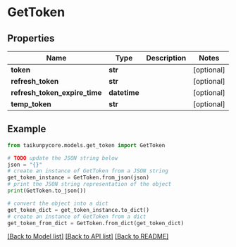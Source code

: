 # GetToken


## Properties

Name | Type | Description | Notes
------------ | ------------- | ------------- | -------------
**token** | **str** |  | [optional] 
**refresh_token** | **str** |  | [optional] 
**refresh_token_expire_time** | **datetime** |  | [optional] 
**temp_token** | **str** |  | [optional] 

## Example

```python
from taikunpycore.models.get_token import GetToken

# TODO update the JSON string below
json = "{}"
# create an instance of GetToken from a JSON string
get_token_instance = GetToken.from_json(json)
# print the JSON string representation of the object
print(GetToken.to_json())

# convert the object into a dict
get_token_dict = get_token_instance.to_dict()
# create an instance of GetToken from a dict
get_token_from_dict = GetToken.from_dict(get_token_dict)
```
[[Back to Model list]](../README.md#documentation-for-models) [[Back to API list]](../README.md#documentation-for-api-endpoints) [[Back to README]](../README.md)


